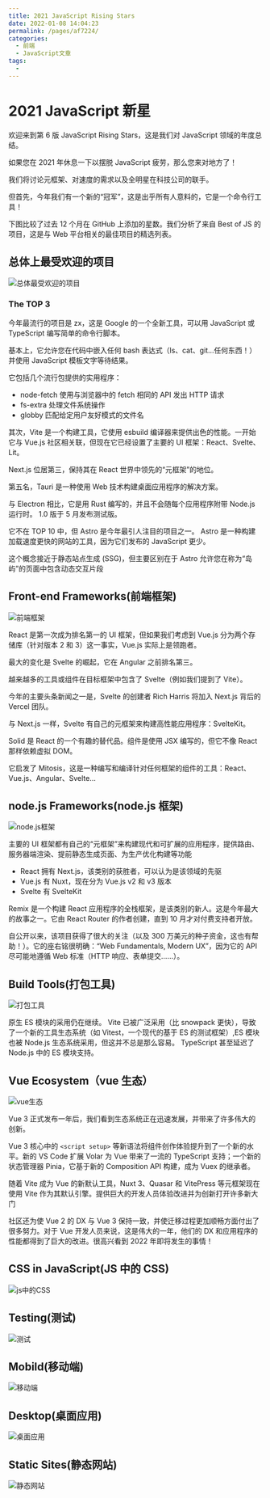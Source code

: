 ```yaml
---
title: 2021 JavaScript Rising Stars
date: 2022-01-08 14:04:23
permalink: /pages/af7224/
categories:
  - 前端
  - JavaScript文章
tags:
  -
---
```


# 2021 JavaScript 新星

欢迎来到第 6 版 JavaScript Rising Stars，这是我们对 JavaScript 领域的年度总结。

如果您在 2021 年休息一下以摆脱 JavaScript 疲劳，那么您来对地方了！

我们将讨论元框架、对速度的需求以及全明星在科技公司的联手。

但首先，今年我们有一个新的“冠军”，这是出乎所有人意料的，它是一个命令行工具！

下图比较了过去 12 个月在 GitHub 上添加的星数。我们分析了来自 Best of JS 的项目，这是与 Web 平台相关的最佳项目的精选列表。

## 总体上最受欢迎的项目

![总体最受欢迎的项目](https://edu-guli-oss1.oss-cn-beijing.aliyuncs.com/blog/Most%20Popular%20Projects%20Overall.png)

### The TOP 3

今年最流行的项目是 zx，这是 Google 的一个全新工具，可以用 JavaScript 或 TypeScript 编写简单的命令行脚本。

基本上，它允许您在代码中嵌入任何 bash 表达式（ls、cat、git...任何东西！）并使用 JavaScript 模板文字等待结果。

它包括几个流行包提供的实用程序：

- node-fetch 使用与浏览器中的 fetch 相同的 API 发出 HTTP 请求
- fs-extra 处理文件系统操作
- globby 匹配给定用户友好模式的文件名

其次，Vite 是一个构建工具，它使用 esbuild 编译器来提供出色的性能。一开始它与 Vue.js 社区相关联，但现在它已经设置了主要的 UI 框架：React、Svelte、Lit。

Next.js 位居第三，保持其在 React 世界中领先的“元框架”的地位。

第五名，Tauri 是一种使用 Web 技术构建桌面应用程序的解决方案。

与 Electron 相比，它是用 Rust 编写的，并且不会随每个应用程序附带 Node.js 运行时。 1.0 版于 5 月发布测试版。

它不在 TOP 10 中，但 Astro 是今年最引人注目的项目之一。 Astro 是一种构建加载速度更快的网站的工具，因为它们发布的 JavaScript 更少。

这个概念接近于静态站点生成 (SSG)，但主要区别在于 Astro 允许您在称为“岛屿”的页面中包含动态交互片段

## Front-end Frameworks(前端框架)

![前端框架](https://edu-guli-oss1.oss-cn-beijing.aliyuncs.com/blog/Front%20-end%20Frameworks.png)

React 是第一次成为排名第一的 UI 框架，但如果我们考虑到 Vue.js 分为两个存储库（针对版本 2 和 3）这一事实，Vue.js 实际上是领跑者。

最大的变化是 Svelte 的崛起，它在 Angular 之前排名第三。

越来越多的工具或组件在目标框架中包含了 Svelte（例如我们提到了 Vite）。

今年的主要头条新闻之一是，Svelte 的创建者 Rich Harris 将加入 Next.js 背后的 Vercel 团队。

与 Next.js 一样，Svelte 有自己的元框架来构建高性能应用程序：SvelteKit。

Solid 是 React 的一个有趣的替代品。组件是使用 JSX 编写的，但它不像 React 那样依赖虚拟 DOM。

它启发了 Mitosis，这是一种编写和编译针对任何框架的组件的工具：React、Vue.js、Angular、Svelte...

## node.js Frameworks(node.js 框架)

![node.js框架](https://edu-guli-oss1.oss-cn-beijing.aliyuncs.com/blog/Node.js%20Frameworks.png)

主要的 UI 框架都有自己的“元框架”来构建现代和可扩展的应用程序，提供路由、服务器端渲染、提前静态生成页面、为生产优化构建等功能

- React 拥有 Next.js，该类别的获胜者，可以认为是该领域的先驱
- Vue.js 有 Nuxt，现在分为 Vue.js v2 和 v3 版本
- Svelte 有 SvelteKit

Remix 是一个构建 React 应用程序的全栈框架，是该类别的新人。这是今年最大的故事之一。它由 React Router 的作者创建，直到 10 月才对付费支持者开放。

自公开以来，该项目获得了很大的关注（以及 300 万美元的种子资金，这也有帮助！）。它的座右铭很明确：“Web Fundamentals, Modern UX”，因为它的 API 尽可能地遵循 Web 标准（HTTP 响应、表单提交......）。

## Build Tools(打包工具)

![打包工具](https://edu-guli-oss1.oss-cn-beijing.aliyuncs.com/blog/Build%20Tools.png)

原生 ES 模块的采用仍在继续。 Vite 已被广泛采用（比 snowpack 更快），导致了一个新的工具生态系统（如 Vitest，一个现代的基于 ES 的测试框架）,ES 模块也被 Node.js 生态系统采用，但这并不总是那么容易。 TypeScript 甚至延迟了 Node.js 中的 ES 模块支持。

## Vue Ecosystem（vue 生态）

![vue生态](https://edu-guli-oss1.oss-cn-beijing.aliyuncs.com/blog/vue%20ecosystem.png)

Vue 3 正式发布一年后，我们看到生态系统正在迅速发展，并带来了许多伟大的创新。

Vue 3 核心中的 `<script setup>` 等新语法将组件创作体验提升到了一个新的水平。新的 VS Code 扩展 Volar 为 Vue 带来了一流的 TypeScript 支持；一个新的状态管理器 Pinia，它基于新的 Composition API 构建，成为 Vuex 的继承者。

随着 Vite 成为 Vue 的新默认工具，Nuxt 3、Quasar 和 VitePress 等元框架现在使用 Vite 作为其默认引擎。提供巨大的开发人员体验改进并为创新打开许多新大门

社区还为使 Vue 2 的 DX 与 Vue 3 保持一致，并使迁移过程更加顺畅方面付出了很多努力。对于 Vue 开发人员来说，这是伟大的一年，他们的 DX 和应用程序的性能都得到了巨大的改进。很高兴看到 2022 年即将发生的事情！

## CSS in JavaScript(JS 中的 CSS)

![js中的CSS](https://edu-guli-oss1.oss-cn-beijing.aliyuncs.com/blog/CSS%20in%20JavaScript.png)

## Testing(测试)

![测试](https://edu-guli-oss1.oss-cn-beijing.aliyuncs.com/blog/Testing.png)

## Mobild(移动端)

![移动端](https://edu-guli-oss1.oss-cn-beijing.aliyuncs.com/blog/mobile.png)

## Desktop(桌面应用)

![桌面应用](https://edu-guli-oss1.oss-cn-beijing.aliyuncs.com/blog/Desktop.png)

## Static Sites(静态网站)

![静态网站](https://edu-guli-oss1.oss-cn-beijing.aliyuncs.com/blog/Static%20Sites.png)
